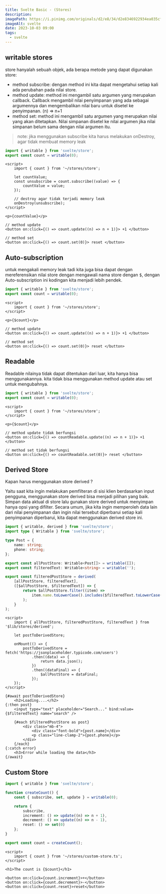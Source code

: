 ```yaml
---
title: Svelte Basic - (Stores)
description:
imagePath: https://i.pinimg.com/originals/d2/e8/34/d2e8346922934ea035cf7c5a8b477ad8.jpg
imageAlt: svelte
date: 2023-10-03 09:00
tags:
  - svelte
---
```


## writable stores

store hanyalah sebuah objek, ada berapa metode yang dapat digunakan store:

- method subscribe: dengan method ini kita dapat mengetahui setiap kali ada perubahan pada nilai store.
- method update: method ini mengambil satu argumen yang merupakan callback. Callback mengambil nilai penyimpanan yang ada sebagai argumennya dan mengembalikan nilai baru untuk disetel ke penyimpanan. (n) => n+1
- method set: method ini mengambil satu argumen yang merupakan nilai yang akan ditetapkan. Nilai simpanan disetel ke nilai argumen jika nilai simpanan belum sama dengan nilai argumen itu.

<blockquote>
note: jika menggunakan subscribe kita harus melakukan onDestroy, agar tidak membuat memory leak
</blockquote>

```ts title="stores.ts"
import { writable } from 'svelte/store';
export const count = writable(0);
```

```svelte title="App.svelte"
<script>
	import { count } from '~/stores/store';

	let countValue;
	const unsubscribe = count.subscribe((value) => {
		countValue = value;
	});

	// destroy agar tidak terjadi memory leak
	onDestroy(unsubscribe);
</script>

<p>{countValue}</p>

// method update
<button on:click={() => count.update((n) => n + 1)}> +1 </button>

// method set
<button on:click={() => count.set(0)}> reset </button>
```

## Auto-subscription

untuk mengakali memory leak tadi kita juga bisa dapat dengan mereferensikan nilai store dengan mengawali nama store dengan <kbd>$</kbd>, dengan Auto-subscription ini kodingan kita menjadi lebih pendek.

```ts title="stores.ts"
import { writable } from 'svelte/store';
export const count = writable(0);
```

```svelte title="App.svelte"
<script>
	import { count } from '~/stores/store';
</script>

<p>{$count}</p>

// method update
<button on:click={() => count.update((n) => n + 1)}> +1 </button>

// method set
<button on:click={() => count.set(0)}> reset </button>
```

## Readable

Readable nilainya tidak dapat ditentukan dari luar, kita hanya bisa menggunakannya. kita tidak bisa menggunakan method update atau set untuk mengubahnya.

```ts title="stores.ts"
import { writable } from 'svelte/store';
export const count = writable(0);
```

```svelte title="App.svelte"
<script>
	import { count } from '~/stores/store';
</script>

<p>{$count}</p>

// method update tidak berfungsi
<button on:click={() => countReadable.update((n) => n + 1)}> +1 </button>

// method set tidak berfungsi
<button on:click={() => countReadable.set(0)}> reset </button>
```

## Derived Store

Kapan harus menggunakan store derived ? <br/>

Yaitu saat kita ingin melakukan pemfilteran di sisi klien berdasarkan input pengguna, menggunakan store derived bisa menjadi pilihan yang baik. Simpan data aktual di store lalu gunakan store derived untuk menyimpan hanya opsi yang difilter. Secara umum, jika kita ingin memperoleh data lain dari nilai penyimpanan dan ingin nilai tersebut diperbarui setiap kali penyimpanan diperbarui, kita dapat menggunakan derived store ini.

```ts title="~/stores/derived.ts"
import { writable, derived } from 'svelte/store';
import type { Writable } from 'svelte/store';

type Post = {
	name: string;
	phone: string;
};

export const allPostStore: Writable<Post[]> = writable([]);
export const filteredText: Writable<string> = writable('');

export const filteredPostStore = derived(
	[allPostStore, filteredText],
	([$allPostStore, $filteredText]) => {
		return $allPostStore.filter((item) =>
			item.name.toLowerCase().includes($filteredText.toLowerCase())
		);
	}
);
```

```svelte title="App.svelte"
<script>
	import { allPostStore, filteredPostStore, filteredText } from '$lib/stores/derived';

	let postToDerivedStore;

	onMount(() => {
		postToDerivedStore = fetch('https://jsonplaceholder.typicode.com/users')
			.then((data) => {
				return data.json();
			})
			.then((dataFinal) => {
				$allPostStore = dataFinal;
			});
	});
</script>

{#await postToDerivedStore}
	<h2>Loading....</h2>
{:then post}
	<input type="text" placeholder="Search..." bind:value={$filteredText} name="search" />

	{#each $filteredPostStore as post}
		<div class="mb-4">
			<div class="font-bold">{post.name}</div>
			<p class="line-clamp-2">{post.phone}</p>
		</div>
	{/each}
{:catch error}
	<h3>Error while loading the data</h3>
{/await}
```

## Custom Store

```ts title="~/stores/custom-store.ts"
import { writable } from 'svelte/store';

function createCount() {
	const { subscribe, set, update } = writable(0);

	return {
		subscribe,
		increment: () => update((n) => n + 1),
		decrement: () => update((n) => n - 1),
		reset: () => set(0)
	};
}

export const count = createCount();
```

```svelte title="App.svelte"
<script>
	import { count } from '~/stores/custom-store.ts';
</script>

<h1>The count is {$count}</h1>

<button on:click={count.increment}>+</button>
<button on:click={count.decrement}>-</button>
<button on:click={count.reset}>reset</button>
```
